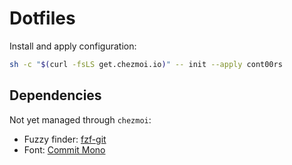 # Dotfiles

Install and apply configuration:

```sh
sh -c "$(curl -fsLS get.chezmoi.io)" -- init --apply cont00rs
```

## Dependencies

Not yet managed through `chezmoi`:

- Fuzzy finder: [fzf-git](https://github.com/junegunn/fzf-git.sh)
- Font: [Commit Mono](https://commitmono.com)
